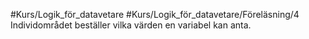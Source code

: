 #Kurs/Logik_för_datavetare #Kurs/Logik_för_datavetare/Föreläsning/4 
Individområdet beställer vilka värden en variabel kan anta.